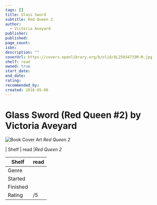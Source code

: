 ```yaml
---
tags: []
title: Glass Sword
subtitle: Red Queen 2
author:
  - Victoria Aveyard
publisher: 
published: 
page_count: 
isbn: 
description: ""
coverUrl: https://covers.openlibrary.org/b/olid/OL25934733M-M.jpg
shelf: read
owned: true
start_date: 
end_date: 
rating: 
recommended_by: 
created: 2016-05-06
---
```


# Glass Sword (Red Queen #2) by Victoria Aveyard

![Book Cover Art](https://covers.openlibrary.org/b/olid/OL25934733M-M.jpg)
_Red Queen 2_

| Shelf | read |_Red Queen 2_

| Shelf | read |
| --- | --- |
| Genre |  |
| Started |  |
| Finished |  |
| Rating | /5 |

